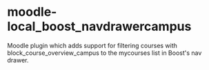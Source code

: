 # moodle-local_boost_navdrawercampus
Moodle plugin which adds support for filtering courses with block_course_overview_campus to the mycourses list in Boost's nav drawer.
